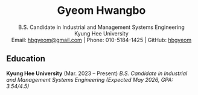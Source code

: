 <h1 align="center">Gyeom Hwangbo</h1>
<p align="center">
  B.S. Candidate in Industrial and Management Systems Engineering<br>
  Kyung Hee University<br>
  Email: <a href="mailto:hbgyeom@gmail.com">hbgyeom@gmail.com</a> | 
  Phone: 010-5184-1425 | 
  GitHub: <a href="https://github.com/hbgyeom">hbgyeom</a><br>
</p>

## Education
**Kyung Hee University** (Mar. 2023 – Present)
*B.S. Candidate in Industrial and Management Systems Engineering (Expected May 2026, GPA: 3.54/4.5)*
